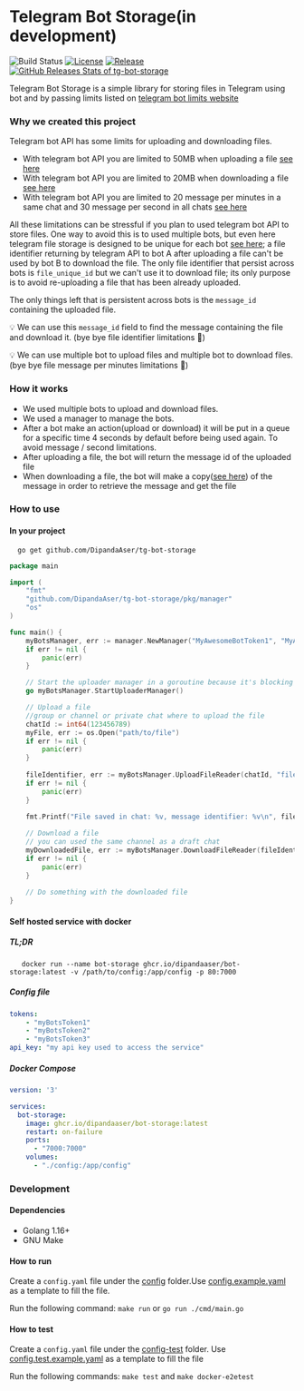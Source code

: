 # Telegram Bot Storage(in development)

![Build Status](https://github.com/dipandaaser/tg-bot-storage/workflows/CI/badge.svg)
[![License](https://img.shields.io/github/license/dipandaaser/tg-bot-storage)](LICENSE)
[![Release](https://img.shields.io/github/release/dipandaaser/tg-bot-storage.svg)](https://github.com/dipandaaser/tg-bot-storage/releases/latest)
[![GitHub Releases Stats of tg-bot-storage](https://img.shields.io/github/downloads/dipandaaser/tg-bot-storage/total.svg?logo=github)](https://somsubhra.github.io/github-release-stats/?username=dipandaaser&repository=tg-bot-storage)

Telegram Bot Storage is a simple library for storing files in Telegram using bot and by passing limits listed
on [telegram bot limits website](https://core.telegram.org/bots/faq#my-bot-is-hitting-limits-how-do-i-avoid-this)

### Why we created this project
Telegram bot API has some limits for uploading and downloading files. 
  - With telegram bot API you are limited to 50MB when uploading a file [see here](https://core.telegram.org/bots/faq#how-do-i-upload-a-large-file)
  - With telegram bot API you are limited to 20MB when downloading a file [see here](https://core.telegram.org/bots/faq#how-do-i-download-files)
  - With telegram bot API you are limited to 20 message per minutes in a same chat and 30 message per second in all chats [see here](https://core.telegram.org/bots/faq#my-bot-is-hitting-limits-how-do-i-avoid-this)

All these limitations can be stressful if you plan to used telegram bot API to store files. 
One way to avoid this is to used multiple bots, but even here telegram file storage is designed to be unique for each bot [see here](https://core.telegram.org/bots/api#video); 
a file identifier returning by telegram API to bot A after uploading a file can't be used by bot B to download the file.
The only file identifier that persist across bots is ``file_unique_id`` but we can't use it to download file; its only purpose is to avoid re-uploading a file that has been already uploaded.

The only things left that is persistent across bots is the ``message_id`` containing the uploaded file.

💡 We can use this ``message_id`` field to find the message containing the file and download it. (bye bye file identifier limitations 🚮)

💡 We can use multiple bot to upload files and multiple bot to download files. (bye bye file message per minutes limitations 🚮)


### How it works

  - We used multiple bots to upload and download files.
  - We used a manager to manage the bots.
  - After a bot make an action(upload or download) it will be put in a queue for a specific time 4 seconds by default before being used again. To avoid message / second limitations.
  - After uploading a file, the bot will return the message id of the uploaded file
  - When downloading a file, the bot will make a copy([see here](https://core.telegram.org/bots/api#copymessage)) of the message in order to retrieve the message and get the file


### How to use

#### In your project

```shell
  go get github.com/DipandaAser/tg-bot-storage
```

```go
package main

import (
	"fmt"
	"github.com/DipandaAser/tg-bot-storage/pkg/manager"
	"os"
)

func main() {
	myBotsManager, err := manager.NewManager("MyAwesomeBotToken1", "MyAwesomeBotToken2", "MyAwesomeBotTokenX")
	if err != nil {
		panic(err)
	}

	// Start the uploader manager in a goroutine because it's blocking
	go myBotsManager.StartUploaderManager()

	// Upload a file
	//group or channel or private chat where to upload the file
	chatId := int64(123456789)
	myFile, err := os.Open("path/to/file")
	if err != nil {
		panic(err)
	}
	
	fileIdentifier, err := myBotsManager.UploadFileReader(chatId, "fileName.extension", myFile)
	if err != nil {
		panic(err)
	}

	fmt.Printf("File saved in chat: %v, message identifier: %v\n", fileIdentifier.ChatId, fileIdentifier.MessageId)
	
	// Download a file
	// you can used the same channel as a draft chat
	myDownloadedFile, err := myBotsManager.DownloadFileReader(fileIdentifier, chatId)
	if err != nil {
		panic(err) 
	}
	
	// Do something with the downloaded file
}

```

#### Self hosted service with docker

##### TL;DR

```shell
   docker run --name bot-storage ghcr.io/dipandaaser/bot-storage:latest -v /path/to/config:/app/config -p 80:7000
````

##### Config file

```yaml
tokens:
    - "myBotsToken1" 
    - "myBotsToken2" 
    - "myBotsToken3" 
api_key: "my api key used to access the service"
```

##### Docker Compose

```yaml
version: '3'

services:
  bot-storage:
    image: ghcr.io/dipandaaser/bot-storage:latest
    restart: on-failure
    ports:
      - "7000:7000"
    volumes:
      - "./config:/app/config"
```

### Development

#### Dependencies

- Golang 1.16+
- GNU Make

#### How to run

Create a `config.yaml` file under the [config](config) folder.Use [config.example.yaml](config.example.yaml) as a
template to fill the file.

Run the following command: `make run` or `go run ./cmd/main.go`


#### How to test

Create a `config.yaml` file under the [config-test](config-test)
folder. Use [config.test.example.yaml](config.example.yaml) as a template to fill the file

Run the following commands: `make test` and `make docker-e2etest`